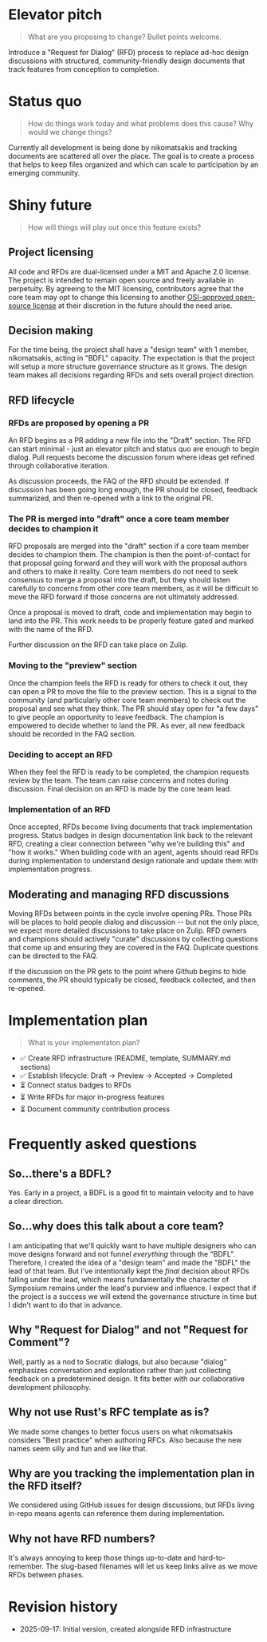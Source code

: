 # Elevator pitch

> What are you proposing to change? Bullet points welcome.

Introduce a "Request for Dialog" (RFD) process to replace ad-hoc design discussions with structured, community-friendly design documents that track features from conception to completion.

# Status quo

> How do things work today and what problems does this cause? Why would we change things?

Currently all development is being done by nikomatsakis and tracking documents are scattered all over the place. The goal is to create a process that helps to keep files organized and which can scale to participation by an emerging community.

# Shiny future

> How will things will play out once this feature exists?

## Project licensing

All code and RFDs are dual-licensed under a MIT and Apache 2.0 license. The project is intended to remain open source and freely available in perpetuity. By agreeing to the MIT licensing, contributors agree that the core team may opt to change this licensing to another [OSI-approved open-source license](https://opensource.org/licenses) at their discretion in the future should the need arise.

## Decision making

For the time being, the project shall have a "design team" with 1 member, nikomatsakis, acting in "BDFL" capacity. The expectation is that the project will setup a more structure governance structure as it grows. The design team makes all decisions regarding RFDs and sets overall project direction.

## RFD lifecycle

### RFDs are proposed by opening a PR

An RFD begins as a PR adding a new file into the "Draft" section. The RFD can start minimal - just an elevator pitch and status quo are enough to begin dialog. Pull requests become the discussion forum where ideas get refined through collaborative iteration. 

As discussion proceeds, the FAQ of the RFD should be extended. If discussion has been going long enough, the PR should be closed, feedback summarized, and then re-opened with a link to the original PR.

### The PR is merged into "draft" once a core team member decides to champion it

RFD proposals are merged into the "draft" section if a core team member decides to champion them. The champion is then the point-of-contact for that proposal going forward and they will work with the proposal authors and others to make it reality. Core team members do not need to seek consensus to merge a proposal into the draft, but they should listen carefully to concerns from other core team members, as it will be difficult to move the RFD forward if those concerns are not ultimately addressed.

Once a proposal is moved to draft, code and implementation may begin to land into the PR. This work needs to be properly feature gated and marked with the name of the RFD.

Further discussion on the RFD can take place on Zulip.

### Moving to the "preview" section

Once the champion feels the RFD is ready for others to check it out, they can open a PR to move the file to the preview section. This is a signal to the community (and particularly other core team members) to check out the proposal and see what they think. The PR should stay open for "a few days" to give people an opportunity to leave feedback. The champion is empowered to decide whether to land the PR. As ever, all new feedback should be recorded in the FAQ section.

### Deciding to accept an RFD

When they feel the RFD is ready to be completed, the champion requests review by the team. The team can raise concerns and notes during discussion. Final decision on an RFD is made by the core team lead. 

### Implementation of an RFD

Once accepted, RFDs become living documents that track implementation progress. Status badges in design documentation link back to the relevant RFD, creating a clear connection between "why we're building this" and "how it works." When building code with an agent, agents should read RFDs during implementation to understand design rationale and update them with implementation progress.

## Moderating and managing RFD discussions

Moving RFDs between points in the cycle involve opening PRs. Those PRs will be places to hold people dialog and discussion -- but not the only place, we expect more detailed discussions to take place on Zulip. RFD owners and champions should actively "curate" discussions by collecting questions that come up and ensuring they are covered in the FAQ. Duplicate questions can be directed to the FAQ.

If the discussion on the PR gets to the point where Github begins to hide comments, the PR should typically be closed, feedback collected, and then re-opened.

# Implementation plan

> What is your implementaton plan?

* ✅ Create RFD infrastructure (README, template, SUMMARY.md sections)
* ✅ Establish lifecycle: Draft → Preview → Accepted → Completed  
* ⏳ Connect status badges to RFDs
* ⏳ Write RFDs for major in-progress features
* ⏳ Document community contribution process

# Frequently asked questions

## So...there's a BDFL?

Yes. Early in a project, a BDFL is a good fit to maintain velocity and to have a clear direction.

## So...why does this talk about a core team?

I am anticipating that we'll quickly want to have multiple designers who can move designs forward and not funnel *everything* through the "BDFL". Therefore, I created the idea of a "design team" and made the "BDFL" the lead of that team. But I've intentionally kept the *final* decision about RFDs falling under the lead, which means fundamentally the character of Symposium remains under the lead's purview and influence. I expect that if the project is a success we will extend the governance structure in time but I didn't want to do that in advance.

## Why "Request for Dialog" and not "Request for Comment"?

Well, partly as a nod to Socratic dialogs, but also because "dialog" emphasizes conversation and exploration rather than just collecting feedback on a predetermined design. It fits better with our collaborative development philosophy.

## Why not use Rust's RFC template as is?

We made some changes to better focus users on what nikomatsakis considers "Best practice" when authoring RFCs. Also because the new names seem silly and fun and we like that.

## Why are you tracking the implementation plan in the RFD itself?

We considered using GitHub issues for design discussions, but RFDs living in-repo means agents can reference them during implementation.

## Why not have RFD numbers?

It's always annoying to keep those things up-to-date and hard-to-remember. The slug-based filenames will let us keep links alive as we move RFDs between phases.

# Revision history

- 2025-09-17: Initial version, created alongside RFD infrastructure
